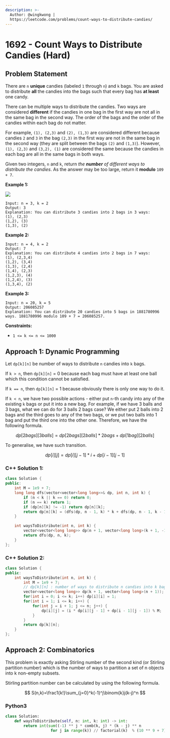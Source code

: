 ```yaml
---
description: >-
  Author: @wingkwong |
  https://leetcode.com/problems/count-ways-to-distribute-candies/
---
```


# 1692 - Count Ways to Distribute Candies (Hard)

## Problem Statement

There are `n` **unique** candies (labeled `1` through `n`) and `k` bags. You are asked to distribute **all** the candies into the bags such that every bag has **at least** one candy.

There can be multiple ways to distribute the candies. Two ways are considered **different** if the candies in one bag in the first way are not all in the same bag in the second way. The order of the bags and the order of the candies within each bag do not matter.

For example, `(1), (2,3)` and `(2), (1,3)` are considered different because candies `2` and `3` in the bag `(2,3)` in the first way are not in the same bag in the second way (they are split between the bags `(2)` and `(1,3)`). However, `(1), (2,3)` and `(3,2), (1)` are considered the same because the candies in each bag are all in the same bags in both ways.

Given two integers, `n` and `k`, return _the **number** of different ways to distribute the candies_. As the answer may be too large, return it **modulo** `109 + 7`.

**Example 1:**

![](https://assets.leetcode.com/uploads/2020/12/16/candies-1.png)

```
Input: n = 3, k = 2
Output: 3
Explanation: You can distribute 3 candies into 2 bags in 3 ways:
(1), (2,3)
(1,2), (3)
(1,3), (2)
```

**Example 2:**

```
Input: n = 4, k = 2
Output: 7
Explanation: You can distribute 4 candies into 2 bags in 7 ways:
(1), (2,3,4)
(1,2), (3,4)
(1,3), (2,4)
(1,4), (2,3)
(1,2,3), (4)
(1,2,4), (3)
(1,3,4), (2)
```

**Example 3:**

```
Input: n = 20, k = 5
Output: 206085257
Explanation: You can distribute 20 candies into 5 bags in 1881780996 ways. 1881780996 modulo 109 + 7 = 206085257.
```

**Constraints:**

* `1 <= k <= n <= 1000`

## Approach 1: Dynamic Programming

Let `dp[k][n]` be number of ways to distribute `n` candies into `k` bags.

If `k > n`, then `dp[k][n]` = 0 because each bag must have at least one ball which this condition cannot be satisfied.

If `k == n`, then `dp[k][n]` = 1 because obviously there is only one way to do it.

If `k < n`, we have two possible actions - either put `n`-th candy into any of the existing `k` bags or put it into a new bag. For example, if we have 3 balls and 3 bags, what we can do for 3 balls 2 bags case? We either put 2 balls into 2 bags and the third goes to any of the two bags, or we put two balls into 1 bag and put the third one into the other one. Therefore, we have the following formula.

$$
dp[2 bags][3 balls] = dp[2 bags][2 balls] * 2 bags + dp[1 bag][2 balls]
$$

To generalise, we have such transition.&#x20;

$$
dp[i][j] = dp[i][j - 1] * i + dp[i - 1][j - 1]
$$

### C++ Solution 1:

```cpp
class Solution {
public:
    int M = 1e9 + 7;
    long long dfs(vector<vector<long long>>& dp, int n, int k) {
        if (n < k || k == 0) return 0;
        if (n == k) return 1;
        if (dp[n][k] != -1) return dp[n][k];
        return dp[n][k] = (dfs(dp, n - 1, k) * k + dfs(dp, n - 1, k - 1)) % M;
    }
    
    int waysToDistribute(int n, int k) {
        vector<vector<long long>> dp(n + 1, vector<long long>(k + 1, -1));
        return dfs(dp, n, k);
    }
};
```

### C++ Solution 2:

```cpp
class Solution {
public:
    int waysToDistribute(int n, int k) {
        int M = 1e9 + 7;
        // dp[k][n] : number of ways to distribute n candies into k bags
        vector<vector<long long>> dp(k + 1, vector<long long>(n + 1));
        for(int i = 0; i <= k; i++) dp[i][i] = 1;
        for(int i = 1; i <= k; i++) {
            for(int j = i + 1; j <= n; j++) {
                dp[i][j] = (i * dp[i][j - 1] + dp[i - 1][j - 1]) % M;
            }
        }
        return dp[k][n];
    }
};
```

## Approach 2: Combinatorics

This problem is exactly asking Stirling number of the second kind (or Stirling partition number) which is the number of ways to partition a set of n objects into k non-empty subsets.

<!-- TODO -->
<!-- ![The 15 partitions of a 4-element set ordered in a Hasse diagram. Source: Wikipedia](<../../.gitbook/assets/image (4).png>) -->

Stirling partition number can be calculated by using the following formula.&#x20;

$$
S(n,k)=\frac1{k!}\sum_{j=0}^k(-1)^j\binom{k}j(k-j)^n
$$

### Python3

```python
class Solution:
    def waysToDistribute(self, n: int, k: int) -> int:
        return int(sum((-1) ** j * comb(k, j) * (k - j) ** n 
                    for j in range(k)) // factorial(k)  % (10 ** 9 + 7))
```
